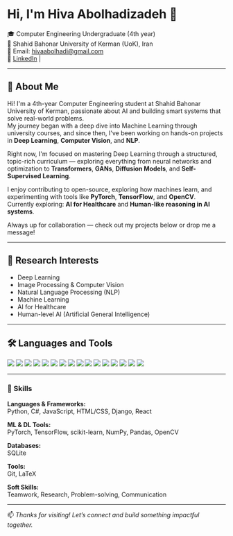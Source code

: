 <h1 align="left">Hi, I'm Hiva Abolhadizadeh 👋</h1>

🎓 Computer Engineering Undergraduate (4th year)  
📍 Shahid Bahonar University of Kerman (UoK), Iran  
📧 Email: hivaabolhadi@gmail.com  
🔗 [LinkedIn](https://www.linkedin.com/in/hivaabolhadizade) |

---

## 🧠 About Me

Hi! I'm a 4th-year Computer Engineering student at Shahid Bahonar University of Kerman, passionate about AI and building smart systems that solve real-world problems.  
My journey began with a deep dive into Machine Learning through university courses, and since then, I've been working on hands-on projects in **Deep Learning**, **Computer Vision**, and **NLP**.

Right now, I'm focused on mastering Deep Learning through a structured, topic-rich curriculum — exploring everything from neural networks and optimization to **Transformers**, **GANs**, **Diffusion Models**, and **Self-Supervised Learning**.

I enjoy contributing to open-source, exploring how machines learn, and experimenting with tools like **PyTorch**, **TensorFlow**, and **OpenCV**.  
Currently exploring: **AI for Healthcare** and **Human-like reasoning in AI systems**.

Always up for collaboration — check out my projects below or drop me a message!

---

## 🔬 Research Interests

- Deep Learning  
- Image Processing & Computer Vision 
- Natural Language Processing (NLP)  
- Machine Learning  
- AI for Healthcare  
- Human-level AI (Artificial General Intelligence)

---

## 🛠️ Languages and Tools

<p>
  <img src="https://img.shields.io/badge/Python-3776AB?style=for-the-badge&logo=python&logoColor=white"/>
  <img src="https://img.shields.io/badge/C%23-239120?style=for-the-badge&logo=c-sharp&logoColor=white"/>
  <img src="https://img.shields.io/badge/JavaScript-F7DF1E?style=for-the-badge&logo=javascript&logoColor=black"/>
  <img src="https://img.shields.io/badge/React-61DAFB?style=for-the-badge&logo=react&logoColor=black"/>
  <img src="https://img.shields.io/badge/HTML5-E34F26?style=for-the-badge&logo=html5&logoColor=white"/>
  <img src="https://img.shields.io/badge/CSS3-1572B6?style=for-the-badge&logo=css3&logoColor=white"/>
  <img src="https://img.shields.io/badge/Django-092E20?style=for-the-badge&logo=django&logoColor=white"/>
  <img src="https://img.shields.io/badge/PyTorch-EE4C2C?style=for-the-badge&logo=pytorch&logoColor=white"/>
  <img src="https://img.shields.io/badge/TensorFlow-FF6F00?style=for-the-badge&logo=tensorflow&logoColor=white"/>
  <img src="https://img.shields.io/badge/scikit--learn-F7931E?style=for-the-badge&logo=scikit-learn&logoColor=white"/>
  <img src="https://img.shields.io/badge/OpenCV-5C3EE8?style=for-the-badge&logo=opencv&logoColor=white"/>
  <img src="https://img.shields.io/badge/Numpy-013243?style=for-the-badge&logo=numpy&logoColor=white"/>
  <img src="https://img.shields.io/badge/Pandas-150458?style=for-the-badge&logo=pandas&logoColor=white"/>
  <img src="https://img.shields.io/badge/SQLite-003B57?style=for-the-badge&logo=sqlite&logoColor=white"/>
  <img src="https://img.shields.io/badge/Git-F05032?style=for-the-badge&logo=git&logoColor=white"/>
  <img src="https://img.shields.io/badge/LaTeX-008080?style=for-the-badge&logo=latex&logoColor=white"/>
</p>

---

### 🧰 Skills

**Languages & Frameworks:**  
Python, C#, JavaScript, HTML/CSS, Django, React

**ML & DL Tools:**  
PyTorch, TensorFlow, scikit-learn, NumPy, Pandas, OpenCV

**Databases:**  
SQLite

**Tools:**  
Git, LaTeX

**Soft Skills:**  
Teamwork, Research, Problem-solving, Communication


---

📫 *Thanks for visiting! Let’s connect and build something impactful together.*

